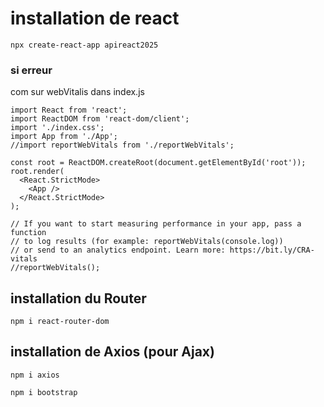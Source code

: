 # installation de react 

```
npx create-react-app apireact2025
```

### si erreur 
com sur webVitalis dans index.js

```
import React from 'react';
import ReactDOM from 'react-dom/client';
import './index.css';
import App from './App';
//import reportWebVitals from './reportWebVitals';

const root = ReactDOM.createRoot(document.getElementById('root'));
root.render(
  <React.StrictMode>
    <App />
  </React.StrictMode>
);

// If you want to start measuring performance in your app, pass a function
// to log results (for example: reportWebVitals(console.log))
// or send to an analytics endpoint. Learn more: https://bit.ly/CRA-vitals
//reportWebVitals();

```

## installation du Router
```
npm i react-router-dom
```

## installation de Axios (pour Ajax)
```
npm i axios
```

```
npm i bootstrap
```